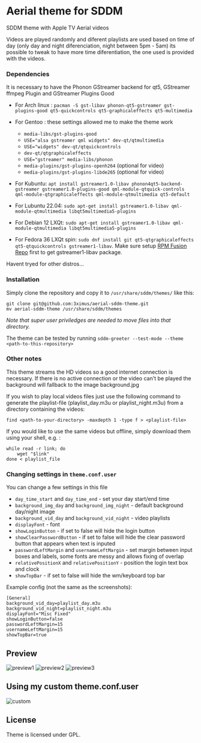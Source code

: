 # Aerial theme for SDDM

SDDM theme with Apple TV Aerial videos

Videos are played randomly and diferent playlists are used based on time of day (only day and night diferenciation, night between 5pm - 5am) its possible to tweak to have more time diferentiation, the one used is provided with the videos.


### Dependencies

It is necessary to have the Phonon GStreamer backend for qt5, GStreamer ffmpeg Plugin and GStreamer Plugins Good
- For Arch linux : `pacman -S gst-libav phonon-qt5-gstreamer gst-plugins-good qt5-quickcontrols qt5-graphicaleffects qt5-multimedia`
- For Gentoo : these settings allowed me to make the theme work

    * `media-libs/gst-plugins-good`
    * `USE="alsa gstreamer qml widgets" dev-qt/qtmultimedia`
    * `USE="widgets" dev-qt/qtquickcontrols`
    * `dev-qt/qtgraphicaleffects`
    * `USE="gstreamer" media-libs/phonon`
    * `media-plugins/gst-plugins-openh264` (optional for video)
    * `media-plugins/gst-plugins-libde265` (optional for video)

 - For Kubuntu: `apt install gstreamer1.0-libav phonon4qt5-backend-gstreamer gstreamer1.0-plugins-good qml-module-qtquick-controls qml-module-qtgraphicaleffects qml-module-qtmultimedia qt5-default`
 - For Lubuntu 22.04: `sudo apt-get install gstreamer1.0-libav qml-module-qtmultimedia libqt5multimedia5-plugins`
 - For Debian 12 LXQt: `sudo apt-get install gstreamer1.0-libav qml-module-qtmultimedia libqt5multimedia5-plugins`
 - For Fedora 36 LXQt spin: `sudo dnf install git qt5-qtgraphicaleffects qt5-qtquickcontrols gstreamer1-libav`. Make sure setup [RPM Fusion Repo](https://rpmfusion.org/Configuration) first to get gstreamer1-libav package.

Havent tryed for other distros...

### Installation

Simply clone the repository and copy it to `/usr/share/sddm/themes/` like this:
```
git clone git@github.com:3ximus/aerial-sddm-theme.git
mv aerial-sddm-theme /usr/share/sddm/themes
```
*Note that super user priviledges are needed to move files into that directory.*

The theme can be tested by running `sddm-greeter --test-mode --theme <path-to-this-repository>`

### Other notes

This theme streams the HD videos so a good internet connection is necessary.
If there is no active connection or the video can't be played the background will fallback to the image background.jpg

If you wish to play local videos files just use the following command to generate the playlist-file (playlist_day.m3u or playlist_night.m3u) from a directory containing the videos:

`find <path-to-your-directory> -maxdepth 1 -type f > <playlist-file>`

If you would like to use the same videos but offline, simply download them using your shell, e.g. :

```
while read -r link; do
    wget "$link"
done < playlist_file
```

### Changing settings in `theme.conf.user`

You can change a few settings in this file
- `day_time_start` and `day_time_end` - set your day start/end time
- `background_img_day` and `background_img_night` - default background day/night image
- `background_vid_day` and `background_vid_night` - video playlists
- `displayFont` - font
- `showLoginButton` - if set to false will hide the login button
- `showClearPasswordButton` - if set to false will hide the clear password button that appears when text is inputed
- `passwordLeftMargin` and `usernameLeftMargin` - set margin between input boxes and labels, some fonts are messy and allows fixing of overlap
- `relativePositionX` and `relativePositionY` - position the login text box and clock
- `showTopBar` - if set to false will hide the wm/keyboard top bar

Example config (not the same as the screenshots):

```
[General]
background_vid_day=playlist_day.m3u
background_vid_night=playlist_night.m3u
displayFont="Misc Fixed"
showLoginButton=false
passwordLeftMargin=15
usernameLeftMargin=15
showTopBar=true
```

## Preview

![preview1](screens/preview1.gif)
![preview2](screens/preview2.gif)
![preview3](screens/preview3.gif)

## Using my custom theme.conf.user

![custom](screens/custom.gif)

## License

Theme is licensed under GPL.
